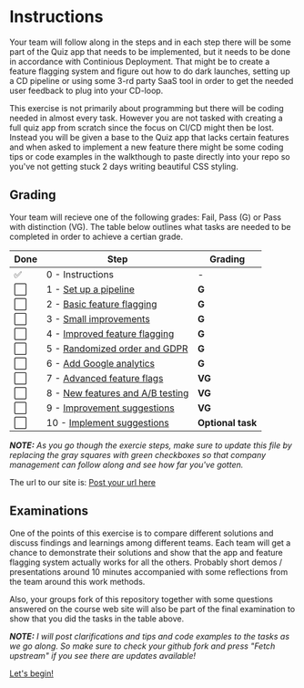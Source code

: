 # Instructions
Your team will follow along in the steps and in each step there will be some part of the Quiz app that needs to be implemented, but it needs to be done in accordance with Continious Deployment. That might be to create a feature flagging system and figure out how to do dark launches, setting up a CD pipeline or using some 3-rd party SaaS tool in order to get the needed user feedback to plug into your CD-loop.

This exercise is not primarily about programming but there will be coding needed in almost every task. However you are not tasked with creating a full quiz app from scratch since the focus on CI/CD might then be lost. Instead you will be given a base to the Quiz app that lacks certain features and when asked to implement a new feature there might be some coding tips or code examples in the walkthough to paste directly into your repo so you've not getting stuck 2 days writing beautiful CSS styling.

## Grading
Your team will recieve one of the following grades: Fail, Pass (G) or Pass with distinction (VG). The table below outlines what tasks are needed to be completed in order to achieve a certian grade.

Done | Step | Grading
--- | --- | ---
✅ | 0 - Instructions | -
⬜ | 1 - [Set up a pipeline](1-pipeline.md) | **G**
⬜ | 2 - [Basic feature flagging](2-basic-feature-flagging.md) | **G**
⬜ | 3 - [Small improvements](3-small-improvements.md) | **G**
⬜ | 4 - [Improved feature flagging](4-improved-feature-flagging.md) | **G**
⬜ | 5 - [Randomized order and GDPR](5-randomized-order.md) | **G**
⬜ | 6 - [Add Google analytics](6-google-analytics.md) | **G**
⬜ | 7 - [Advanced feature flags](7-advanced-feature-flags.md) | **VG**
⬜ | 8 - [New features and A/B testing](8-new-features-and-ab-testing.md) | **VG**
⬜ | 9 - [Improvement suggestions](9-suggest-improvements.md) | **VG**
⬜ | 10 - [Implement suggestions](10-implement-suggestions.md) | **Optional task**


***NOTE:** As you go though the exercie steps, make sure to update this file by replacing the gray squares with green checkboxes so that company management can follow along and see how far you've gotten.*

The url to our site is:
[Post your url here](https://country-quiz-arn.web.app/)


## Examinations
One of the points of this exercise is to compare different solutions and discuss findings and learnings among different teams. Each team will get a chance to demonstrate their solutions and show that the app and feature flagging system actually works for all the others. Probably short demos / presentations around 10 minutes accompanied with some reflections from the team around this work methods.

Also, your groups fork of this repository together with some questions answered on the course web site will also be part of the final examination to show that you did the tasks in the table above.

***NOTE:** I will post clarifications and tips and code examples to the tasks as we go along. So make sure to check your github fork and press "Fetch upstream" if you see there are updates available!*

[Let's begin!](1-pipeline.md)

